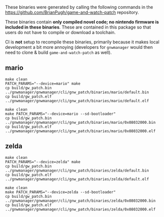 These binaries were generated by calling the following commands in the https://github.com/BrianPugh/game-and-watch-patch repository.

These binaries contain **only compiled novel code; no nintendo firmware is included in these binaries**.
These are contained in this package so that users do not have to compile or download a toolchain.

CI is **not** setup to recompile these binaries, primarily because it makes local development a bit more annoying (developers for `gnwmanager` would then need to clone & build `game-and-watch-patch` as well).

## mario

```
make clean
PATCH_PARAMS="--device=mario" make
cp build/gw_patch.bin ../gnwmanager/gnwmanager/cli/gnw_patch/binaries/mario/default.bin
cp build/gw_patch.elf ../gnwmanager/gnwmanager/cli/gnw_patch/binaries/mario/default.elf

make clean
make PATCH_PARAMS="--device=mario --sd-bootloader"
cp build/gw_patch.bin ../gnwmanager/gnwmanager/cli/gnw_patch/binaries/mario/0x08032000.bin
cp build/gw_patch.elf ../gnwmanager/gnwmanager/cli/gnw_patch/binaries/mario/0x08032000.elf
```

## zelda

```
make clean
PATCH_PARAMS="--device=zelda" make
cp build/gw_patch.bin ../gnwmanager/gnwmanager/cli/gnw_patch/binaries/zelda/default.bin
cp build/gw_patch.elf ../gnwmanager/gnwmanager/cli/gnw_patch/binaries/zelda/default.elf

make clean
make PATCH_PARAMS="--device=zelda --sd-bootloader"
cp build/gw_patch.bin ../gnwmanager/gnwmanager/cli/gnw_patch/binaries/zelda/0x08032000.bin
cp build/gw_patch.elf ../gnwmanager/gnwmanager/cli/gnw_patch/binaries/zelda/0x08032000.elf
```

